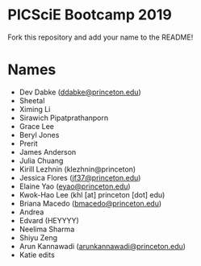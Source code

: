 # PICSciE Bootcamp 2019
Fork this repository and add your name to the README!

# Names
 - Dev Dabke (ddabke@princeton.edu)
 - Sheetal
 - Ximing Li
 - Sirawich Pipatprathanporn
 - Grace Lee
 - Beryl Jones
 - Prerit
 - James Anderson
 - Julia Chuang
 - Kirill Lezhnin (klezhnin@princeton)
 - Jessica Flores (jf37@princeton.edu)
 - Elaine Yao (eyao@princeton.edu)
 - Kwok-Hao Lee (khl [at] princeton [dot] edu)
 - Briana Macedo (bmacedo@princeton.edu)
 - Andrea
 - Edvard (HEYYYY)
 - Neelima Sharma
 - Shiyu Zeng
 - Arun Kannawadi (arunkannawadi@princeton.edu)
 - Katie edits
